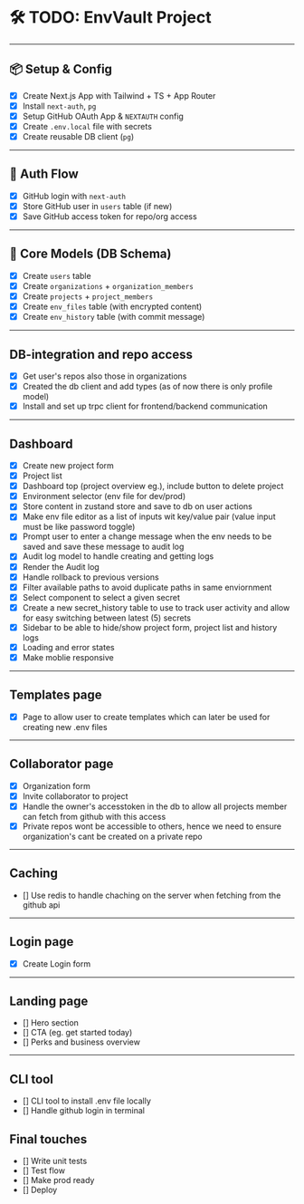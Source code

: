# 🛠️ TODO: EnvVault Project

---

## 📦 Setup & Config

- [x] Create Next.js App with Tailwind + TS + App Router
- [x] Install `next-auth`, `pg`
- [x] Setup GitHub OAuth App & `NEXTAUTH` config
- [x] Create `.env.local` file with secrets
- [x] Create reusable DB client (`pg`)

---

## 🔐 Auth Flow

- [x] GitHub login with `next-auth`
- [x] Store GitHub user in `users` table (if new)
- [x] Save GitHub access token for repo/org access

---

## 🧩 Core Models (DB Schema)

- [x] Create `users` table
- [x] Create `organizations` + `organization_members`
- [x] Create `projects` + `project_members`
- [x] Create `env_files` table (with encrypted content)
- [x] Create `env_history` table (with commit message)

---

## DB-integration and repo access

- [x] Get user's repos also those in organizations
- [x] Created the db client and add types (as of now there is only profile model)
- [x] Install and set up trpc client for frontend/backend communication

---

## Dashboard

- [x] Create new project form
- [x] Project list
- [x] Dashboard top (project overview eg.), include button to delete project
- [x] Environment selector (env file for dev/prod)
- [x] Store content in zustand store and save to db on user actions
- [x] Make env file editor as a list of inputs wit key/value pair (value input must be like password toggle)
- [x] Prompt user to enter a change message when the env needs to be saved and save these message to audit log
- [x] Audit log model to handle creating and getting logs
- [x] Render the Audit log
- [x] Handle rollback to previous versions
- [x] Filter available paths to avoid duplicate paths in same enviornment
- [x] Select component to select a given secret
- [x] Create a new secret_history table to use to track user activity and allow for easy switching between latest (5) secrets
- [x] Sidebar to be able to hide/show project form, project list and history logs
- [x] Loading and error states
- [x] Make moblie responsive

---

## Templates page

- [x] Page to allow user to create templates which can later be used for creating new .env files

---

## Collaborator page

- [x] Organization form
- [x] Invite collaborator to project
- [x] Handle the owner's accesstoken in the db to allow all projects member can fetch from github with this access
- [x] Private repos wont be accessible to others, hence we need to ensure organization's cant be created on a private repo

---

## Caching

- [] Use redis to handle chaching on the server when fetching from the github api

---

## Login page

- [x] Create Login form

---

## Landing page

- [] Hero section
- [] CTA (eg. get started today)
- [] Perks and business overview

---

## CLI tool

- [] CLI tool to install .env file locally
- [] Handle github login in terminal

## Final touches

- [] Write unit tests
- [] Test flow
- [] Make prod ready
- [] Deploy
